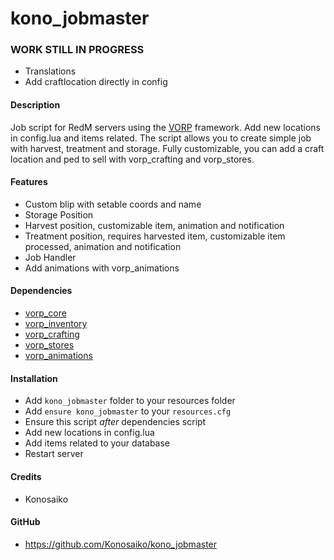 # kono_jobmaster
### WORK STILL IN PROGRESS 
- Translations
- Add craftlocation directly in config


#### Description
Job script for RedM servers using the [VORP](https://github.com/VORPCORE) framework.
Add new locations in config.lua and items related. The script allows you to create simple job with harvest, treatment and storage. Fully customizable, you can add a craft location and ped to sell with vorp_crafting and vorp_stores.

#### Features
- Custom blip with setable coords and name
- Storage Position
- Harvest position, customizable item, animation and notification
- Treatment position, requires harvested item, customizable item processed, animation and notification
- Job Handler
- Add animations with vorp_animations 


#### Dependencies
- [vorp_core](https://github.com/VORPCORE/vorp-core-lua)
- [vorp_inventory](https://github.com/VORPCORE/vorp_inventory-lua)
- [vorp_crafting](https://github.com/VORPCORE/vorp_crafting)
- [vorp_stores](https://github.com/VORPCORE/vorp_stores-lua)
- [vorp_animations](https://github.com/VORPCORE/vorp_animations)


#### Installation
- Add `kono_jobmaster` folder to your resources folder
- Add `ensure kono_jobmaster` to your `resources.cfg`
- Ensure this script *after* dependencies script
- Add new locations in config.lua
- Add items related to your database
- Restart server

#### Credits
- Konosaiko

#### GitHub
- https://github.com/Konosaiko/kono_jobmaster
